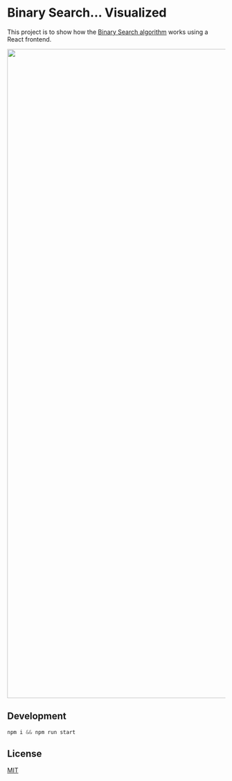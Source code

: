 # Binary Search... Visualized

This project is to show how the [Binary Search algorithm](https://www.khanacademy.org/computing/computer-science/algorithms/binary-search/a/binary-search) works using a React frontend.

<p align="center">
<img width="1500" src="https://user-images.githubusercontent.com/2993937/141526426-0d53102b-1e0f-4797-9157-341ee0ef5867.gif">
</p>

## Development

```js
npm i && npm run start
```

## License

[MIT](LICENSE)
